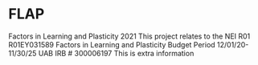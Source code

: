 # FLAP
Factors in Learning and Plasticity 2021
This project relates to the NEI R01 R01EY031589 Factors in Learning and Plasticity
Budget Period 12/01/20-11/30/25
UAB IRB # 300006197
This is extra information

